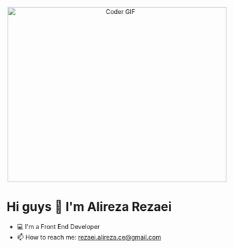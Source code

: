 <p align="center">

  <img src="https://media.giphy.com/media/SWoSkN6DxTszqIKEqv/giphy.gif" alt="Coder GIF" width="500" height="400">
  
</p>

# Hi guys 👋  I'm Alireza Rezaei





- 💻 I'm a Front End Developer
- 📫 How to reach me: rezaei.alireza.ce@gmail.com





